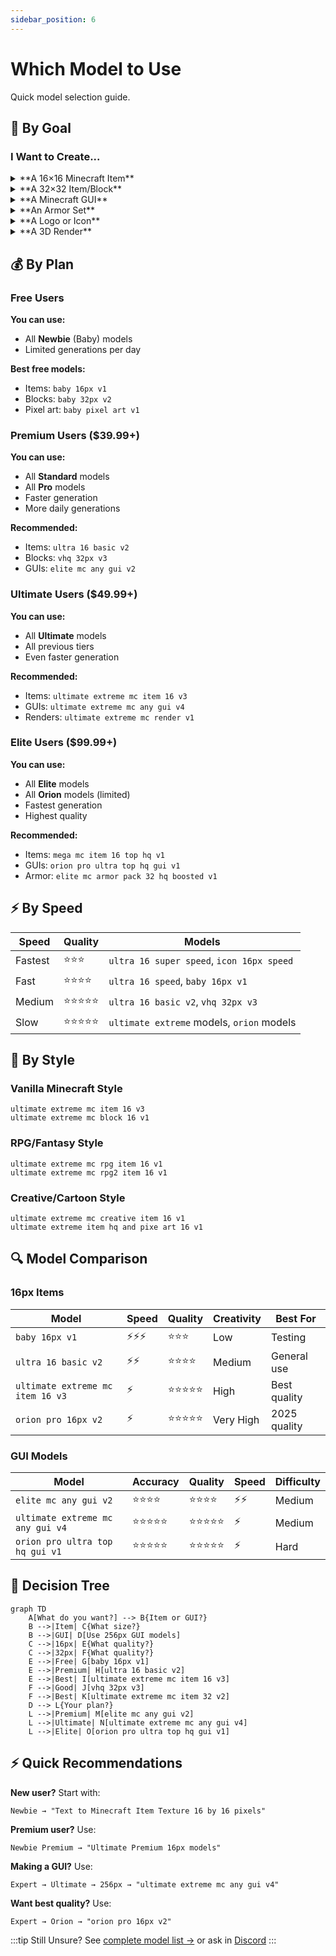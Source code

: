 ```yaml
---
sidebar_position: 6
---
```


# Which Model to Use

Quick model selection guide.

## 🎯 By Goal

### I Want to Create...

<details>
<summary>**A 16×16 Minecraft Item**</summary>

| Quality Level | Model | Location |
|---------------|-------|----------|
| Free/Test | `baby 16px v1` | Newbie → 16px item |
| Good | `ultra 16 basic v2` | Newbie Premium → Ultimate 16px |
| Best | `ultimate extreme mc item 16 v3` | Expert → Ultimate → 16px |
| Fastest | `ultra 16 speed` | Newbie Premium → Speed models |

</details>

<details>
<summary>**A 32×32 Item/Block**</summary>

| Quality Level | Model | Location |
|---------------|-------|----------|
| Good | `vhq 32px v3` | Standard → 32px |
| Best | `ultimate extreme mc item 32 v2` | Expert → Ultimate → 32px |
| Block only | `ultimate extreme mc block 32 v1` | Expert → Ultimate → 32px |

</details>

<details>
<summary>**A Minecraft GUI**</summary>

| Quality Level | Model | Location |
|---------------|-------|----------|
| Good | `elite mc any gui v2` | Expert → Elite → 256px |
| Better | `ultimate extreme mc any gui v4` | Expert → Ultimate → 256px |
| Best (2025) | `orion pro ultra top hq gui v1` | Expert → Orion → GUI Interface |

[Complete GUI model guide →](../models/recommended-models/best-for-guis)

</details>

<details>
<summary>**An Armor Set**</summary>

| Type | Model | Location |
|------|-------|----------|
| Single piece | `ultimate extreme mc item 32 v2` | Expert → Ultimate → 32px |
| Full set | `elite mc armor pack 32 v1` | Expert → Elite → 256px |
| With items | Use **Presets** tab → Items to Armor Set | Presets |

</details>

<details>
<summary>**A Logo or Icon**</summary>

| Size | Model | Location |
|------|-------|----------|
| 16px | `icon 16px speed v1` | Standard → 16px |
| 32px | `icon 32px speed v1` | Standard → 32px |
| 128px | `orion badge top hq v1` | Expert → Orion → 128px |

</details>

<details>
<summary>**A 3D Render**</summary>

| Style | Model | Location |
|-------|-------|----------|
| Minecraft scene | `ultimate extreme mc render v1` | Expert → Ultimate → 3D Render |
| Item render | `pro mc render v2` | Expert → Pro → 3D Render |
| Best quality | `elite mc render boosted v1` | Expert → Elite → 3D Render |

</details>

## 💰 By Plan

### Free Users

**You can use:**
- All **Newbie** (Baby) models
- Limited generations per day

**Best free models:**
- Items: `baby 16px v1`
- Blocks: `baby 32px v2`
- Pixel art: `baby pixel art v1`

### Premium Users ($39.99+)

**You can use:**
- All **Standard** models
- All **Pro** models
- Faster generation
- More daily generations

**Recommended:**
- Items: `ultra 16 basic v2`
- Blocks: `vhq 32px v3`
- GUIs: `elite mc any gui v2`

### Ultimate Users ($49.99+)

**You can use:**
- All **Ultimate** models
- All previous tiers
- Even faster generation

**Recommended:**
- Items: `ultimate extreme mc item 16 v3`
- GUIs: `ultimate extreme mc any gui v4`
- Renders: `ultimate extreme mc render v1`

### Elite Users ($99.99+)

**You can use:**
- All **Elite** models
- All **Orion** models (limited)
- Fastest generation
- Highest quality

**Recommended:**
- Items: `mega mc item 16 top hq v1`
- GUIs: `orion pro ultra top hq gui v1`
- Armor: `elite mc armor pack 32 hq boosted v1`

## ⚡ By Speed

| Speed | Quality | Models |
|-------|---------|--------|
| Fastest | ⭐⭐⭐ | `ultra 16 super speed`, `icon 16px speed` |
| Fast | ⭐⭐⭐⭐ | `ultra 16 speed`, `baby 16px v1` |
| Medium | ⭐⭐⭐⭐⭐ | `ultra 16 basic v2`, `vhq 32px v3` |
| Slow | ⭐⭐⭐⭐⭐ | `ultimate extreme` models, `orion` models |

## 🎨 By Style

### Vanilla Minecraft Style
```
ultimate extreme mc item 16 v3
ultimate extreme mc block 16 v1
```

### RPG/Fantasy Style
```
ultimate extreme mc rpg item 16 v1
ultimate extreme mc rpg2 item 16 v1
```

### Creative/Cartoon Style
```
ultimate extreme mc creative item 16 v1
ultimate extreme item hq and pixe art 16 v1
```

## 🔍 Model Comparison

### 16px Items

| Model | Speed | Quality | Creativity | Best For |
|-------|-------|---------|-----------|----------|
| `baby 16px v1` | ⚡⚡⚡ | ⭐⭐⭐ | Low | Testing |
| `ultra 16 basic v2` | ⚡⚡ | ⭐⭐⭐⭐ | Medium | General use |
| `ultimate extreme mc item 16 v3` | ⚡ | ⭐⭐⭐⭐⭐ | High | Best quality |
| `orion pro 16px v2` | ⚡ | ⭐⭐⭐⭐⭐ | Very High | 2025 quality |

### GUI Models

| Model | Accuracy | Quality | Speed | Difficulty |
|-------|----------|---------|-------|-----------|
| `elite mc any gui v2` | ⭐⭐⭐⭐ | ⭐⭐⭐⭐ | ⚡⚡ | Medium |
| `ultimate extreme mc any gui v4` | ⭐⭐⭐⭐⭐ | ⭐⭐⭐⭐⭐ | ⚡ | Medium |
| `orion pro ultra top hq gui v1` | ⭐⭐⭐⭐⭐ | ⭐⭐⭐⭐⭐ | ⚡ | Hard |

## 🤔 Decision Tree

```mermaid
graph TD
    A[What do you want?] --> B{Item or GUI?}
    B -->|Item| C{What size?}
    B -->|GUI| D[Use 256px GUI models]
    C -->|16px| E{What quality?}
    C -->|32px| F{What quality?}
    E -->|Free| G[baby 16px v1]
    E -->|Premium| H[ultra 16 basic v2]
    E -->|Best| I[ultimate extreme mc item 16 v3]
    F -->|Good| J[vhq 32px v3]
    F -->|Best| K[ultimate extreme mc item 32 v2]
    D --> L{Your plan?}
    L -->|Premium| M[elite mc any gui v2]
    L -->|Ultimate| N[ultimate extreme mc any gui v4]
    L -->|Elite| O[orion pro ultra top hq gui v1]
```

## ⚡ Quick Recommendations

**New user?** Start with:
```
Newbie → "Text to Minecraft Item Texture 16 by 16 pixels"
```

**Premium user?** Use:
```
Newbie Premium → "Ultimate Premium 16px models"
```

**Making a GUI?** Use:
```
Expert → Ultimate → 256px → "ultimate extreme mc any gui v4"
```

**Want best quality?** Use:
```
Expert → Orion → "orion pro 16px v2"
```

:::tip Still Unsure?
See [complete model list →](../models/complete-model-list) or ask in [Discord](https://discord.gg/pixelgpt)
:::
